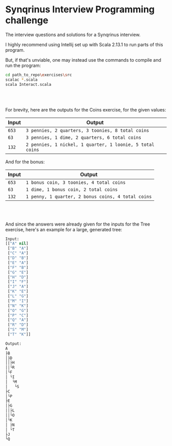 # Synqrinus Interview Programming challenge
The interview questions and solutions for a Synqrinus interview.

I highly recommend using Intellij set up with Scala 2.13.1 to run parts of this program.

But, if that's unviable, one may instead use the commands to compile and run the program:

```bash
cd path_to_repo\exercises\src
scalac *.scala
scala Interact.scala
```


</br></br>

For brevity, here are the outputs for the Coins exercise, for the given values:

| Input | Output |
| --- | --- |
| `653` | `3 pennies, 2 quarters, 3 toonies, 8 total coins` |
| `63` | `3 pennies, 1 dime, 2 quarters, 6 total coins` |
| `132` | `2 pennies, 1 nickel, 1 quarter, 1 loonie, 5 total coins` |

And for the bonus:

| Input | Output |
| --- | --- |
| `653` | `1 bonus coin, 3 toonies, 4 total coins` |
| `63` | `1 dime, 1 bonus coin, 2 total coins` |
| `132` | `1 penny, 1 quarter, 2 bonus coins, 4 total coins` |

</br></br>

And since the answers were already given for the inputs for the Tree exercise,
here's an example for a large, generated tree:

```lisp
Input:
[["A" nil]
 ["B" "A"]
 ["C" "A"]
 ["D" "B"]
 ["E" "A"]
 ["F" "B"]
 ["G" "E"]
 ["H" "D"]
 ["I" "F"]
 ["J" "A"]
 ["K" "E"]
 ["L" "G"]
 ["M" "I"]
 ["N" "K"]
 ["O" "G"]
 ["P" "C"]
 ["Q" "A"]
 ["R" "D"]
 ["S" "M"]
 ["T" "K"]]

Output:
A
├B
│├D
││├H
││└R
│└F
│ └I
│  └M
│   └S
├C
│└P
├E
│├G
││├L
││└O
│└K
│ ├N
│ └T
├J
└Q
```
